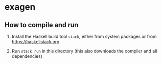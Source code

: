 # exagen

## How to compile and run

1. Install the Haskell build tool `stack`, either from system packages or from https://haskellstack.org

2. Run `stack run` in this directory (this also downloads the compiler and all dependencies)
